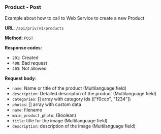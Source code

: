 ### Product - Post

Example about how to call to Web Service to create a new Product

**URL**: `/api/priv/v1/products`

**Method**: `POST`

**Response codes**: 
* `201`: Created
* `400`: Bad request
* `403`: Not allowed
  
**Request body**: 
* `name`: Name or title of the product (Multilanguage field)
* `description`: Detailed descripton of the product (Multilanguage field)
* `categories`: [] array with category ids (["f0cco", "1234"]) 
* `photos`: [] array with custom data
 * `name`: filename
 * `main_product_photo`: (Boolean)
 * `title`: title for the image (Multilanguage field)
 * `description`: description of the image (Multilanguage field)

